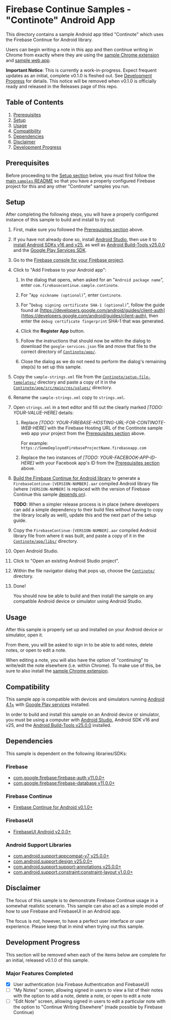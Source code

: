 # Firebase Continue Samples - "Continote" Android App

This directory contains a sample Android app titled "Continote" which uses the
Firebase Continue for Android library.

Users can begin writing a note in this app and then continue writing in Chrome
from exactly where they are using the
[sample Chrome extension](../chrome-extension) and [sample web app](../web).

**Important Notice**: This is currently a work-in-progress.
Expect frequent updates as an initial, complete v0.1.0 is fleshed out.
See [Development Progress](#development-progress) for details.
This notice will be removed when v0.1.0 is officially ready and released
in the Releases page of this repo.

## Table of Contents

1. [Prerequisites](#prerequisites)
2. [Setup](#setup)
3. [Usage](#usage)
4. [Compatibility](#compatibility)
5. [Dependencies](#dependencies)
6. [Disclaimer](#disclaimer)
7. [Development Progress](#development-progress)

## Prerequisites

Before proceeding to the [Setup section](#setup) below, you must
first follow the [main `samples` README](../) so that you have a properly
configured Firebase project for this and any other "Continote" samples
you run.

## Setup

After completing the following steps, you will have a properly configured instance of
this sample to build and install to try out:

1.  First, make sure you followed the [Prerequisites section](#prerequisites) above.

2.  If you have not already done so, install
    [Android Studio](https://developer.android.com/studio/index.html),
    then use it to
    [install Android SDKs v16 and v25](https://developer.android.com/studio/intro/update.html#sdk-manager),
    as well as
    [Android Build-Tools v25.0.0](https://developer.android.com/studio/releases/build-tools.html)
    and the
    [Google Play Services SDK](https://developers.google.com/android/guides/setup).

3.  Go to the
    [Firebase console for your Firebase project](https://console.firebase.google.com/).

4.  Click to "Add Firebase to your Android app":

    1.  In the dialog that opens, when asked for an "`Android package name`",
        enter `com.firebasecontinue.sample.continote`.

    2.  For "`App nickname (optional)`", enter `Continote`.

    3.  For "`Debug signing certificate SHA-1 (optional)`", follow the guide found at
        [https://developers.google.com/android/guides/client-auth](https://developers.google.com/android/guides/client-auth),
        then enter the `debug certificate fingerprint` SHA-1 that was generated.

    4.  Click the **Register App** button.

    5.  Follow the instructions that should now be within the dialog to download the
        `google-services.json` file and move that file to the correct directory
        of [`Continote/app/`](Continote/app).

    6.  Close the dialog as we do not need to perform the dialog's remaining step(s)
        to set up this sample.

5.  Copy the `sample-strings.xml` file from the
    [`Continote/setup-file-templates/`](Continote/setup-file-templates)
    directory and paste a copy of it in the
    [`Continote/app/src/main/res/values/`](Continote/app/src/main/res/values)
    directory.

6.  Rename the `sample-strings.xml` copy to `strings.xml`.

7.  Open `strings.xml` in a text editor and fill out the clearly marked
    *[TODO: YOUR-VALUE-HERE]* details:

    1.  Replace *[TODO: YOUR-FIREBASE-HOSTING-URL-FOR-CONTINOTE-WEB-HERE]* with the
        Firebase Hosting URL of the Continote sample web app your project from the
        [Prerequisites section](#prerequisites) above.

        For example: `https://SomeDeployedFirebaseProjectName.firebaseapp.com`

    2.  Replace the two instances of *[TODO: YOUR-FACEBOOK-APP-ID-HERE]* with your
        Facebook app's ID from the [Prerequisites section](#prerequisites) above.

8.  [Build the Firebase Continue for Android library](../../android#how-to-build)
    to generate a `FirebaseContinue-[VERSION-NUMBER].aar` compiled Android library
    file (where `[VERSION-NUMBER]` is replaced with the version of Firebase Continue
    this sample [depends on](#dependencies)).

    **TODO**: When a simpler release process is in place (where developers can
    add a simple dependency to their build files without having to copy the library
    locally as well), update this and the next part of the setup guide.

9.  Copy the `FirebaseContinue-[VERSION-NUMBER].aar` compiled Android library file
    from where it was built, and paste a copy of it in the
    [`Continote/app/libs/`](Continote/app/libs) directory.

10. Open Android Studio.

11. Click to "Open an existing Android Studio project".

12. Within the file navigator dialog that pops up, choose the
    [`Continote/`](Continote) directory.

13. Done!

    You should now be able to build and then install the sample on any compatible
    Android device or simulator using Android Studio.

## Usage

After this sample is properly set up and installed on your Android device or
simulator, open it.

From there, you will be asked to sign in to be able to add notes, delete notes, or
open to edit a note.

When editing a note, you will also have the option of "continuing" to write/edit the
note elsewhere (i.e. within Chrome). To make use of this, be sure to also install the
[sample Chrome extension](../chrome-extension).

## Compatibility

This sample app is compatible with devices and simulators running
[Android 4.1+](https://developer.android.com/about/versions/android-4.1.html)
with
[Google Play services](https://play.google.com/store/apps/details?id=com.google.android.gms&hl=en)
installed.

In order to build and install this sample on an Android device or simulator,
you must be using a computer with
[Android Studio](https://developer.android.com/studio/index.html), Android SDK v16 and v25, and the
[Android Build-Tools v25.0.0](https://developer.android.com/studio/releases/build-tools.html)
installed.

## Dependencies

This sample is dependent on the following libraries/SDKs:

### Firebase
- [com.google.firebase:firebase-auth v11.0.0+](https://firebase.google.com/docs/android/setup#available_libraries)
- [com.google.firebase:firebase-database v11.0.0+](https://firebase.google.com/docs/android/setup#available_libraries)

### Firebase Continue
- [Firebase Continue for Android v0.1.0+](../../android)

### FirebaseUI
- [FirebaseUI Android v2.0.0+](https://github.com/firebase/FirebaseUI-Android)

### Android Support Libraries
- [com.android.support:appcompat-v7 v25.0.0+](https://developer.android.com/topic/libraries/support-library/packages.html#v7-appcompat)
- [com.android.support:design v25.0.0+](https://material.io/components/android/docs/)
- [com.android.support:support-annotations v25.0.0+](https://developer.android.com/studio/write/annotations.html)
- [com.android.support.constraint:constraint-layout v1.0.0+](https://developer.android.com/training/constraint-layout/index.html)

## Disclaimer

The focus of this sample is to demonstrate Firebase Continue usage in a
somewhat realistic scenario. This sample can also act as a simple model of how
to use Firebase and FirebaseUI in an Android app.

The focus is *not*, however, to have a perfect user interface or user
experience. Please keep that in mind when trying out this sample.

## Development Progress

This section will be removed when each of the items below are complete for an
initial, released v0.1.0 of this sample.

### Major Features Completed
- [x] User authentication (via Firebase Authentication and FirebaseUI)
- [ ] "My Notes" screen, allowing signed in users to view a list of their notes with
the option to add a note, delete a note, or open to edit a note
- [ ] "Edit Note" screen, allowing signed in users to edit a particular note with the
option to "Continue Writing Elsewhere" (made possible by Firebase Continue)
